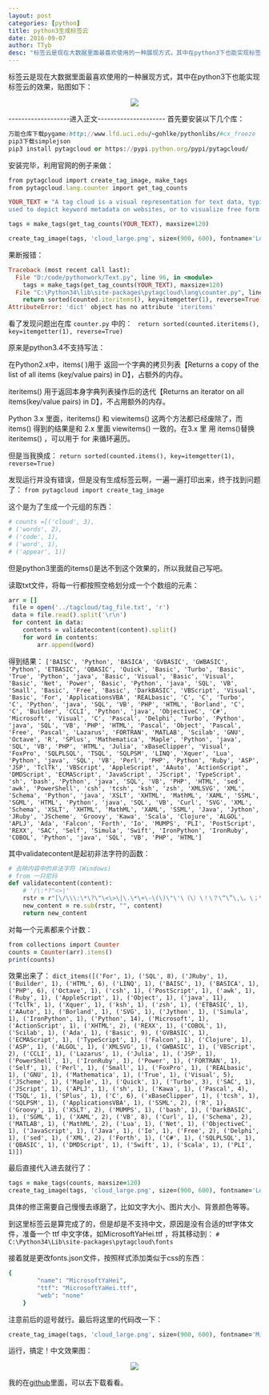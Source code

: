 ```yaml
---
layout: post
categories: [python]
title: python3生成标签云
date: 2016-09-07
author: TTyb
desc: "标签云是现在大数据里面最喜欢使用的一种展现方式，其中在python3下也能实现标签云的效果"
---
```


标签云是现在大数据里面最喜欢使用的一种展现方式，其中在python3下也能实现标签云的效果，贴图如下：

<p style="text-align:center"><img src="/static/postimage/python/tagcloud/996148-20160907175732644-1715309296.png" class="img-responsive center-block"/></p>

-------------------进入正文---------------------
首先要安装以下几个库：

~~~ruby
万能仓库下载pygame:http://www.lfd.uci.edu/~gohlke/pythonlibs/#cx_freeze
pip3下载simplejson
pip3 install pytagcloud or https://pypi.python.org/pypi/pytagcloud/
~~~

安装完毕，利用官网的例子来做：

~~~ruby
from pytagcloud import create_tag_image, make_tags
from pytagcloud.lang.counter import get_tag_counts

YOUR_TEXT = "A tag cloud is a visual representation for text data, typically\
used to depict keyword metadata on websites, or to visualize free form text."

tags = make_tags(get_tag_counts(YOUR_TEXT), maxsize=120)

create_tag_image(tags, 'cloud_large.png', size=(900, 600), fontname='Lobster')
~~~

果断报错：

~~~ruby
Traceback (most recent call last):
  File "D:/code/pythonwork/Text.py", line 96, in <module>
    tags = make_tags(get_tag_counts(YOUR_TEXT), maxsize=120)
  File "C:\Python34\lib\site-packages\pytagcloud\lang\counter.py", line 25, in get_tag_counts
    return sorted(counted.iteritems(), key=itemgetter(1), reverse=True)
AttributeError: 'dict' object has no attribute 'iteritems'
~~~

看了发现问题出在库 `counter.py` 中的：
` return sorted(counted.iteritems(), key=itemgetter(1), reverse=True)`

原来是python3.4不支持写法：

在Python2.x中，items( )用于 返回一个字典的拷贝列表【Returns a copy of the list of all items (key/value pairs) in D】，占额外的内存。

iteritems() 用于返回本身字典列表操作后的迭代【Returns an iterator on all items(key/value pairs) in D】，不占用额外的内存。

Python 3.x 里面，iteritems() 和 viewitems() 这两个方法都已经废除了，而 items() 得到的结果是和 2.x 里面 viewitems() 一致的。在3.x 里 用 items()替换iteritems() ，可以用于 for 来循环遍历。

但是当我换成：
`return sorted(counted.items(), key=itemgetter(1), reverse=True)`

发现运行并没有错误，但是没有生成标签云啊，一遍一遍打印出来，终于找到问题了：
`from pytagcloud import create_tag_image`

这个是为了生成一个元组的东西：

~~~ruby
# counts =[('cloud', 3),
# ('words', 2),
# ('code', 1),
# ('word', 1),
# ('appear', 1)]
~~~

但是python3里面的items()是达不到这个效果的，所以我就自己写吧。

读取txt文件，将每一行都按照空格划分成一个个数组的元素：

~~~ruby
arr = []
 file = open('../tagcloud/tag_file.txt', 'r')
 data = file.read().split('\r\n')
 for content in data:
    contents = validatecontent(content).split()
    for word in contents:
        arr.append(word)
~~~

得到结果：
`['BAISC', 'Python', 'BASICA', 'GVBASIC', 'GWBASIC', 'Python', 'ETBASIC', 'QBASIC', 'Quick', 'Basic', 'Turbo', 'Basic', 'True', 'Python', 'java', 'Basic', 'Visual', 'Basic', 'Visual', 'Basic', 'Net', 'Power', 'Basic', 'Python', 'java', 'SQL', 'VB', 'Small', 'Basic', 'Free', 'Basic', 'DarkBASIC', 'VBScript', 'Visual', 'Basic', 'For', 'ApplicationsVBA', 'REALbasic', 'C', 'C', 'Turbo', 'C', 'Python', 'java', 'SQL', 'VB', 'PHP', 'HTML', 'Borland', 'C', 'C', 'Builder', 'CCLI', 'Python', 'java', 'ObjectiveC', 'C#', 'Microsoft', 'Visual', 'C', 'Pascal', 'Delphi', 'Turbo', 'Python', 'java', 'SQL', 'VB', 'PHP', 'HTML', 'Pascal', 'Object', 'Pascal', 'Free', 'Pascal', 'Lazarus', 'FORTRAN', 'MATLAB', 'Scilab', 'GNU', 'Octave', 'R', 'SPlus', 'Mathematica', 'Maple', 'Python', 'java', 'SQL', 'VB', 'PHP', 'HTML', 'Julia', 'xBaseClipper', 'Visual', 'FoxPro', 'SQLPLSQL', 'TSQL', 'SQLPSM', 'LINQ', 'Xquer', 'Lua', 'Python', 'java', 'SQL', 'VB', 'Perl', 'PHP', 'Python', 'Ruby', 'ASP', 'JSP', 'TclTk', 'VBScript', 'AppleScript', 'AAuto', 'ActionScript', 'DMDScript', 'ECMAScript', 'JavaScript', 'JScript', 'TypeScript', 'sh', 'bash', 'Python', 'java', 'SQL', 'VB', 'PHP', 'HTML', 'sed', 'awk', 'PowerShell', 'csh', 'tcsh', 'ksh', 'zsh', 'XMLSVG', 'XML', 'Schema', 'Python', 'java', 'XSLT', 'XHTML', 'MathML', 'XAML', 'SSML', 'SGML', 'HTML', 'Python', 'java', 'SQL', 'VB', 'Curl', 'SVG', 'XML', 'Schema', 'XSLT', 'XHTML', 'MathML', 'XAML', 'SSML', 'Java', 'Jython', 'JRuby', 'JScheme', 'Groovy', 'Kawa', 'Scala', 'Clojure', 'ALGOL', 'APLJ', 'Ada', 'Falcon', 'Forth', 'Io', 'MUMPS', 'PLI', 'PostScript', 'REXX', 'SAC', 'Self', 'Simula', 'Swift', 'IronPython', 'IronRuby', 'COBOL', 'Python', 'java', 'SQL', 'VB', 'PHP', 'HTML']`

其中validatecontent是起初非法字符的函数：

~~~ruby
# 去除内容中的非法字符 (Windows)
# from 一只尼玛
def validatecontent(content):
    # '/\:*?"<>|'
    rstr = r"[\/\\\:\*\?\"\<\>\|\.\*\+\-\(\)\"\'\（\）\！\？\“\”\,\。\；\：\{\}\{\}\=\%\*\~\·]"
    new_content = re.sub(rstr, "", content)
    return new_content
~~~

对每一个元素都来个计数：

~~~ruby
from collections import Counter
counts = Counter(arr).items()
print(counts)
~~~

效果出来了：
`dict_items([('For', 1), ('SQL', 8), ('JRuby', 1), ('Builder', 1), ('HTML', 6), ('LINQ', 1), ('BAISC', 1), ('BASICA', 1), ('PHP', 6), ('Octave', 1), ('csh', 1), ('PostScript', 1), ('awk', 1), ('Ruby', 1), ('AppleScript', 1), ('Object', 1), ('java', 11), ('TclTk', 1), ('Xquer', 1), ('ksh', 1), ('zsh', 1), ('ETBASIC', 1), ('AAuto', 1), ('Borland', 1), ('SVG', 1), ('Jython', 1), ('Simula', 1), ('IronPython', 1), ('Python', 14), ('Microsoft', 1), ('ActionScript', 1), ('XHTML', 2), ('REXX', 1), ('COBOL', 1), ('Scilab', 1), ('Ada', 1), ('Basic', 9), ('GVBASIC', 1), ('ECMAScript', 1), ('TypeScript', 1), ('Falcon', 1), ('Clojure', 1), ('ASP', 1), ('ALGOL', 1), ('XMLSVG', 1), ('GWBASIC', 1), ('VBScript', 2), ('CCLI', 1), ('Lazarus', 1), ('Julia', 1), ('JSP', 1), ('PowerShell', 1), ('IronRuby', 1), ('Power', 1), ('FORTRAN', 1), ('Self', 1), ('Perl', 1), ('Small', 1), ('FoxPro', 1), ('REALbasic', 1), ('GNU', 1), ('Mathematica', 1), ('True', 1), ('Visual', 5), ('JScheme', 1), ('Maple', 1), ('Quick', 1), ('Turbo', 3), ('SAC', 1), ('JScript', 1), ('APLJ', 1), ('sh', 1), ('Kawa', 1), ('Pascal', 4), ('TSQL', 1), ('SPlus', 1), ('C', 6), ('xBaseClipper', 1), ('tcsh', 1), ('SQLPSM', 1), ('ApplicationsVBA', 1), ('SSML', 2), ('R', 1), ('Groovy', 1), ('XSLT', 2), ('MUMPS', 1), ('bash', 1), ('DarkBASIC', 1), ('SGML', 1), ('XAML', 2), ('VB', 8), ('Curl', 1), ('Schema', 2), ('MATLAB', 1), ('MathML', 2), ('Lua', 1), ('Net', 1), ('ObjectiveC', 1), ('JavaScript', 1), ('Java', 1), ('Io', 1), ('Free', 2), ('Delphi', 1), ('sed', 1), ('XML', 2), ('Forth', 1), ('C#', 1), ('SQLPLSQL', 1), ('QBASIC', 1), ('DMDScript', 1), ('Swift', 1), ('Scala', 1), ('PLI', 1)])`

最后直接代入进去就行了：

~~~ruby
tags = make_tags(counts, maxsize=120)
create_tag_image(tags, 'cloud_large.png', size=(900, 600), fontname='Lobster')
~~~

具体的修正需要自己慢慢去琢磨了，比如文字大小、图片大小、背景颜色等等。

到这里标签云是算完成了的，但是却是不支持中文，原因是没有合适的ttf字体文件，准备一个 ttf 中文字体，如MicrosoftYaHei.ttf ，将其移动到：
`# C:\Python34\Lib\site-packages\pytagcloud\fonts`

接着就是更改fonts.json文件，按照样式添加类似于css的东西：

~~~ruby
{
        "name": "MicrosoftYaHei",
        "ttf": "MicrosoftYaHei.ttf",
        "web": "none"
    }
~~~

注意前后的逗号就行。最后将这里的代码改一下：

~~~ruby
create_tag_image(tags, 'cloud_large.png', size=(900, 600), fontname='MicrosoftYaHei')
~~~

运行，搞定！中文效果图：

<p style="text-align:center"><img src="/static/postimage/python/tagcloud/996148-20160907184645551-1518735226.png" class="img-responsive center-block"/></p>

我的在[github](https://github.com/TTyb/py3tagcloud)里面，可以去下载看看。